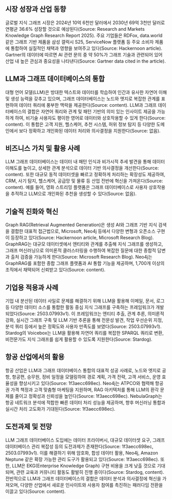 ## 시장 성장과 산업 동향
글로벌 지식 그래프 시장은 2024년 10억 6천만 달러에서 2030년 69억 3천만 달러로 연평균 36.6% 성장할 것으로 예상된다(Source: Research and Markets Knowledge Graph Research Report 2025). 주요 기업들은 RDFox, data.world 같은 그래프 기반 제품을 삼성 갤럭시 S25, ServiceNow 플랫폼 등 주요 소비자 제품에 통합하여 실질적인 채택과 영향을 보여주고 있다(Source: Hackernoon article). Gartner의 데이터에 따르면 AI 관련 문의 중 약 50%가 그래프 기술과 관련되어 있어 산업 내 높은 관심과 중요성을 나타낸다(Source: Gartner data cited in the article). 

## LLM과 그래프 데이터베이스의 통합
대형 언어 모델(LLM)은 방대한 텍스트와 데이터를 학습하여 인간과 유사한 자연어 이해 및 생성 능력을 갖추고 있으며, 그래프 데이터베이스는 노드와 엣지로 복잡한 관계를 표현하여 데이터 쿼리에 풍부한 맥락을 제공한다(Source: content). LLM과 그래프 데이터베이스의 결합은 자연어 쿼리와 관계 및 패턴 기반의 의미 있는 인사이트 제공을 가능하게 하여, 비기술 사용자도 평이한 영어로 데이터와 상호작용할 수 있게 한다(Source: content). 이 통합은 고객 지원, 헬스케어, 추천 시스템, 허위 정보 탐지 등 다양한 도메인에서 보다 정확하고 개인화된 데이터 처리와 의사결정을 지원한다(Source: 없음).

## 비즈니스 가치 및 활용 사례
LLM 그래프 데이터베이스는 데이터 내 패턴 인식과 비가시적 추세 발견을 통해 데이터 이해도를 높이고, 상세한 관계 분석으로 데이터 기반 의사결정을 개선한다(Source: content). 또한 대규모 동적 데이터셋을 빠르고 정확하게 처리하는 확장성도 제공하여, CRM, 사기 탐지, 헬스케어, 공급망 및 물류 등 산업 전반에 혁신을 가져온다(Source: content). 예를 들어, 영화 스트리밍 플랫폼은 그래프 데이터베이스로 사용자 상호작용을 추적하고 LLM으로 개인화된 추천을 생성할 수 있다(Source: 없음). 

## 기술적 진화와 혁신
Graph RAG(Retrieval Augmented Generation)은 생성 AI와 그래프 기반 지식 검색을 결합한 대표적 접근법으로, Microsoft, Neo4j 등에서 다양한 변형과 오픈소스 구현이 등장하고 있다(Source: Hackernoon article, Microsoft Research Blog). GraphRAG는 대규모 데이터셋에서 엔티티와 관계를 추출해 지식 그래프를 생성하고, 그래프 머신러닝으로 의미론적 클러스터링을 수행하여 복잡한 질문에 대한 종합적 답변과 출처 검증을 가능하게 한다(Source: Microsoft Research Blog). Neo4j는 GraphRAG를 포함한 종합 그래프 플랫폼과 AI 통합 기능을 제공하며, 1,700개 이상의 조직에서 채택되어 신뢰받고 있다(Source: content). 

## 기업용 적용과 사례
기업 내 분산된 데이터 사일로 문제를 해결하기 위해 LLM을 활용해 이메일, 문서, 로그 등 다양한 데이터 소스를 통합한 활동 중심 지식 그래프를 구축하는 프레임워크가 개발되었다(Source: 2503.07993v1). 이 프레임워크는 엔티티 추출, 관계 추론, 의미론적 강화, 실시간 그래프 구축 및 LLM 기반 추론을 통해 전문성 발견, 작업 우선순위 지정, 분석 쿼리 등에서 높은 정확도와 사용자 만족도를 보였다(Source: 2503.07993v1). Stardog의 Voicebox는 LLM을 활용해 자연어 쿼리를 복잡한 SPARQL 쿼리로 변환, 비전문가도 지식 그래프를 쉽게 활용할 수 있도록 지원한다(Source: Stardog). 

## 항공 산업에서의 활용
항공 산업은 LLM과 그래프 데이터베이스 통합의 대표적 성공 사례로, 노드와 엣지로 공항, 항공편, 승무원, 정비 일정을 모델링하여 경로 계획, 가격 전략, 고객 서비스, 운영 효율성을 향상시키고 있다(Source: 1f3aecc698ec). Neo4j는 ATPCO와 협력해 항공권 가격 책정과 고객 맞춤형 마케팅을 지원하며, RAG 아키텍처를 통해 LLM의 환각 문제를 줄이고 정확성과 신뢰성을 높인다(Source: 1f3aecc698ec). NebulaGraph는 항공 네트워크 분석에 적합한 빠른 데이터 처리 성능을 제공하며, 향후 머신러닝 통합과 실시간 처리 고도화가 기대된다(Source: 1f3aecc698ec).

## 도전과제 및 전망
LLM 그래프 데이터베이스 도입에는 데이터 프라이버시, 대규모 데이터셋 요구, 그래프 데이터베이스 관리 복잡성 등의 도전과제가 존재한다(Source: 1f3aecc698ec, 2503.07993v1). 이를 해결하기 위해 암호화, 합성 데이터 활용, Neo4j, Amazon Neptune 같은 확장 가능한 관리 도구가 활용되고 있다(Source: 1f3aecc698ec). 또한, LLM은 EKG(Enterprise Knowledge Graph) 구현 비용을 크게 낮출 것으로 기대되며, 관련 교육과 커뮤니티 활동도 활발히 진행 중이다(Source: Stardog, content). 전반적으로 LLM과 그래프 데이터베이스의 결합은 데이터 분석과 의사결정에 혁신을 가져오며, 다양한 산업에서 새로운 인사이트와 사용자 참여를 촉진하는 패러다임 전환을 이끌고 있다(Source: content).